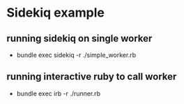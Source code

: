 # Sidekiq example

## running sidekiq on single worker

- bundle exec sidekiq -r ./simple_worker.rb

## running interactive ruby to call worker

- bundle exec irb -r ./runner.rb
